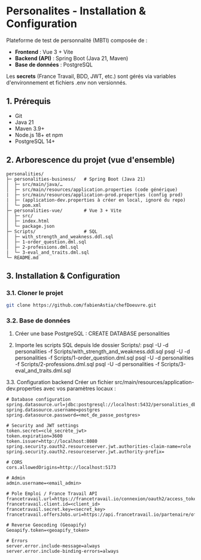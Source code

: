 # Personalites - Installation & Configuration

Plateforme de test de personnalité (MBTI) composée de :  
- **Frontend** : Vue 3 + Vite
- **Backend (API)** : Spring Boot (Java 21, Maven)
- **Base de données** : PostgreSQL

Les **secrets** (France Travail, BDD, JWT, etc.) sont gérés via variables d'environnement et fichiers .env non versionnés.

## 1. Prérequis
- Git
- Java 21
- Maven 3.9+
- Node.js 18+ et npm
- PostgreSQL 14+

## 2. Arborescence du projet (vue d'ensemble)
```
personalities/
├─ personalities-business/   # Spring Boot (Java 21)
│  ├─ src/main/java/…
│  ├─ src/main/resources/application.properties (code générique)
|  ├─ src/main/resources/application-prod.properties (config prod)
|  ├─ (application-dev.properties à créer en local, ignoré du repo)
│  └─ pom.xml
├─ personalities-vue/        # Vue 3 + Vite
│  ├─ src/
│  ├─ index.html
│  └─ package.json
├─ Scripts/                  # SQL 
│  ├─ with_strength_and_weakness.ddl.sql
│  ├─ 1-order_question.dml.sql
│  ├─ 2-professions.dml.sql
|  └─ 3-eval_and_traits.dml.sql
└─ README.md
```

## 3. Installation & Configuration

### 3.1. Cloner le projet
```bash
git clone https://github.com/fabienAstia/chefDoeuvre.git
```

### 3.2. Base de données
1. Créer une base PostgreSQL : 
CREATE DATABASE personalities

2. Importe les scripts SQL depuis lde dossier Scripts/:
psql -U <username> -d personalities -f Scripts/with_strength_and_weakness.ddl.sql
psql -U <username> -d personalities -f Scripts/1-order_question.dml.sql
psql -U <username> -d personalities -f Scripts/2-professions.dml.sql
psql -U <username> -d personalities -f Scripts/3-eval_and_traits.dml.sql

3.3. Configuration backend
Créer un fichier src/main/resources/application-dev.properties avec vos paramètres locaux : 
```properties
# Database configuration
spring.datasource.url=jdbc:postgresql://localhost:5432/personalities_db
spring.datasource.username=postgres
spring.datasource.password=<mot_de_passe_postgres>

# Security and JWT settings
token.secret=<clé_secrète_jwt>
token.expiration=3600
token.issuer=http://localhost:8080
spring.security.oauth2.resourceserver.jwt.authorities-claim-name=role
spring.security.oauth2.resourceserver.jwt.authority-prefix=

# CORS
cors.allowedOrigins=http://localhost:5173

# Admin
admin.username=<email_admin>

# Pole Emploi / France Travail API
francetravail.url=https://francetravail.io/connexion/oauth2/access_token
francetravail.client.id=<client_id>
francetravail.secret.key=<secret_key>
francetravail.offersJobs.uri=https://api.francetravail.io/partenaire/offresdemploi/v2/offres/search

# Reverse Geocoding (Geoapify)
Geoapify.token=<geoapify_token>

# Errors
server.error.include-message=always
server.error.include-binding-errors=always
```

